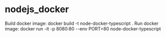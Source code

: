 # nodejs_docker

Build docker image: docker build -t node-docker-typescript .
Run docker image: docker run -it -p 8080:80 --env PORT=80 node-docker-typescript
